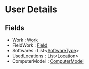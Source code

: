 # User Details

## Fields

- Work : [Work](Work.md)
- FieldWork : [Field](Field.md)
- Softwares : List<[SoftwareType](SoftwareType.md)>
- UsedLocations : List<[Location](Location.md)>
- ComputerModel : [ComputerModel](ComputerMode.md)
